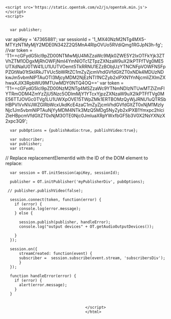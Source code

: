 <html>
  <head></head>
  <body>
    <div id='myPublisherDiv'></div>
    <div id='subscribersDiv'></div>



    <script src='https://static.opentok.com/v2/js/opentok.min.js'></script>
    <script>


      var publisher;
var apiKey = '47365881';
    var sessionId = '1_MX40NzM2NTg4MX5-MTYzNTMyMjY2MDE0N342Z2Q5MnA4RlpOVUo5RVdiQmg1RGJpN3h-fg';
//var token = 'T1==cGFydG5lcl9pZD00NTMwMjU4MiZzaWc9Mjk0ZWE5Y2IxOTFkYjk3ZTVhZTM1ODgxMjRhOWFjNmI4YmNlOTc1ZTpzZXNzaW9uX2lkPTFfTVg0ME5UTXdNalU0TW41LU1UUTVOemt5TkRRNU1EZzBObjUzYTNCNFpVOWFNSFpPZGtWa01tSkliRkJTVUc5bWRtZC1mZyZjcmVhdGVfdGltZT0xNDk4MDUzNDkwJm5vbmNlPTAuOTI3MjcyMDM2NjEzNTI1NCZyb2xlPXN1YnNjcmliZXImZXhwaXJlX3RpbWU9MTUwMDY0NTQ4OQ=='
    var token = 'T1==cGFydG5lcl9pZD00NzM2NTg4MSZzaWc9YTNmNDIzNTUwMTZiZmFlYTRmODM4ZmYzZjU5Nzc5ODlmMjY1YTcxYjpzZXNzaW9uX2lkPTFfTVg0ME56TTJOVGc0TVg1LU1UWXpOVE15TWpZMk1ERTBOMzQyWjJRNU1uQTRSbHBPVlVvNVJWZGlRbWcxUkdKcE4zaC1mZyZjcmVhdGVfdGltZT0xNjM1MzIyNjc1Jm5vbmNlPTAuNjYyMDM4NTk3MzQ5MDg5NyZyb2xlPXB1Ymxpc2hlciZleHBpcmVfdGltZT0xNjM3OTE0Njc0JmluaXRpYWxfbGF5b3V0X2NsYXNzX2xpc3Q9';

      var pubOptions = {publishAudio:true, publishVideo:true};

      var subscriber;
      var publisher;
      var stream;

// Replace replacementElementId with the ID of the DOM element to replace:

      var session = OT.initSession(apiKey, sessionId);

      publisher = OT.initPublisher('myPublisherDiv', pubOptions);
      
     // publisher.publishVideo(false);

      session.connect(token, function(error) {
        if (error) {
          console.log(error.message);
        } else {

          session.publish(publisher, handleError);
          console.log("output devices" + OT.getAudioOutputDevices());

        }
      });

      session.on({
          streamCreated: function(event) {
          subscriber =  session.subscribe(event.stream, 'subscribersDiv');
          }
      });

      function handleError(error) {
        if (error) {
          alert(error.message);
        }
      }


                                       </script>
                                       </html>
